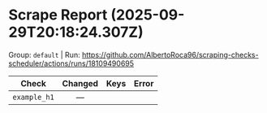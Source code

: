 # Scrape Report (2025-09-29T20:18:24.307Z)

Group: `default`  |  Run: https://github.com/AlbertoRoca96/scraping-checks-scheduler/actions/runs/18109490695

| Check | Changed | Keys | Error |
|---|:---:|:--|:--|
| `example_h1` | — |  |  |
